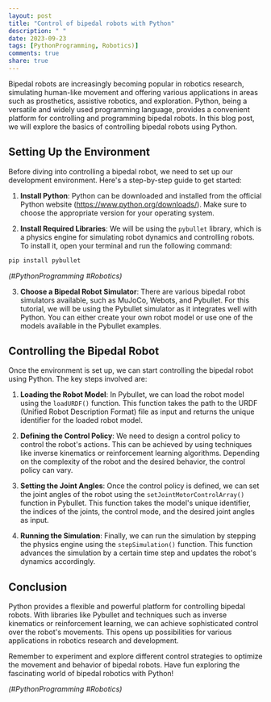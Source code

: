 ```yaml
---
layout: post
title: "Control of bipedal robots with Python"
description: " "
date: 2023-09-23
tags: [PythonProgramming, Robotics)]
comments: true
share: true
---
```


Bipedal robots are increasingly becoming popular in robotics research, simulating human-like movement and offering various applications in areas such as prosthetics, assistive robotics, and exploration. Python, being a versatile and widely used programming language, provides a convenient platform for controlling and programming bipedal robots. In this blog post, we will explore the basics of controlling bipedal robots using Python.

## Setting Up the Environment

Before diving into controlling a bipedal robot, we need to set up our development environment. Here's a step-by-step guide to get started:

1. **Install Python**: Python can be downloaded and installed from the official Python website (https://www.python.org/downloads/). Make sure to choose the appropriate version for your operating system.

2. **Install Required Libraries**: We will be using the `pybullet` library, which is a physics engine for simulating robot dynamics and controlling robots. To install it, open your terminal and run the following command:

```python
pip install pybullet
```
*(#PythonProgramming #Robotics)*

3. **Choose a Bipedal Robot Simulator**: There are various bipedal robot simulators available, such as MuJoCo, Webots, and Pybullet. For this tutorial, we will be using the Pybullet simulator as it integrates well with Python. You can either create your own robot model or use one of the models available in the Pybullet examples.

## Controlling the Bipedal Robot

Once the environment is set up, we can start controlling the bipedal robot using Python. The key steps involved are:

1. **Loading the Robot Model**: In Pybullet, we can load the robot model using the `loadURDF()` function. This function takes the path to the URDF (Unified Robot Description Format) file as input and returns the unique identifier for the loaded robot model.

2. **Defining the Control Policy**: We need to design a control policy to control the robot's actions. This can be achieved by using techniques like inverse kinematics or reinforcement learning algorithms. Depending on the complexity of the robot and the desired behavior, the control policy can vary.

3. **Setting the Joint Angles**: Once the control policy is defined, we can set the joint angles of the robot using the `setJointMotorControlArray()` function in Pybullet. This function takes the model's unique identifier, the indices of the joints, the control mode, and the desired joint angles as input.

4. **Running the Simulation**: Finally, we can run the simulation by stepping the physics engine using the `stepSimulation()` function. This function advances the simulation by a certain time step and updates the robot's dynamics accordingly.

## Conclusion

Python provides a flexible and powerful platform for controlling bipedal robots. With libraries like Pybullet and techniques such as inverse kinematics or reinforcement learning, we can achieve sophisticated control over the robot's movements. This opens up possibilities for various applications in robotics research and development.

Remember to experiment and explore different control strategies to optimize the movement and behavior of bipedal robots. Have fun exploring the fascinating world of bipedal robotics with Python!

*(#PythonProgramming #Robotics)*